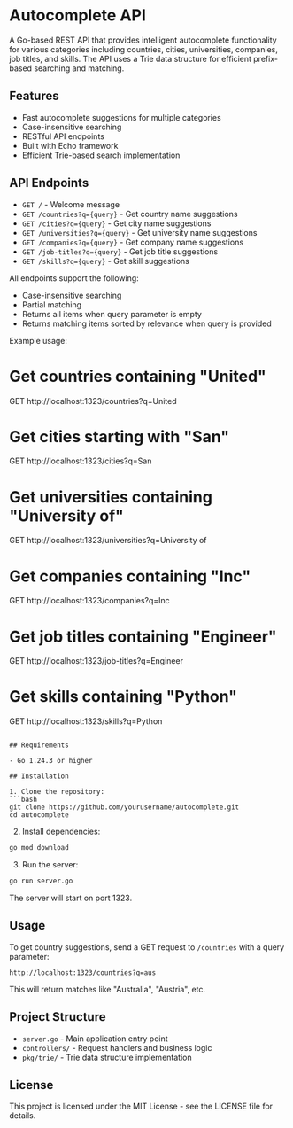 # Autocomplete API

A Go-based REST API that provides intelligent autocomplete functionality for various categories including countries, cities, universities, companies, job titles, and skills. The API uses a Trie data structure for efficient prefix-based searching and matching.

## Features

- Fast autocomplete suggestions for multiple categories
- Case-insensitive searching
- RESTful API endpoints
- Built with Echo framework
- Efficient Trie-based search implementation

## API Endpoints

- `GET /` - Welcome message
- `GET /countries?q={query}` - Get country name suggestions
- `GET /cities?q={query}` - Get city name suggestions
- `GET /universities?q={query}` - Get university name suggestions
- `GET /companies?q={query}` - Get company name suggestions
- `GET /job-titles?q={query}` - Get job title suggestions
- `GET /skills?q={query}` - Get skill suggestions

All endpoints support the following:
- Case-insensitive searching
- Partial matching
- Returns all items when query parameter is empty
- Returns matching items sorted by relevance when query is provided

Example usage:
# Get countries containing "United"
GET http://localhost:1323/countries?q=United

# Get cities starting with "San"
GET http://localhost:1323/cities?q=San

# Get universities containing "University of"
GET http://localhost:1323/universities?q=University of

# Get companies containing "Inc"
GET http://localhost:1323/companies?q=Inc

# Get job titles containing "Engineer"
GET http://localhost:1323/job-titles?q=Engineer

# Get skills containing "Python"
GET http://localhost:1323/skills?q=Python
```

## Requirements

- Go 1.24.3 or higher

## Installation

1. Clone the repository:
```bash
git clone https://github.com/yourusername/autocomplete.git
cd autocomplete
```

2. Install dependencies:
```bash
go mod download
```

3. Run the server:
```bash
go run server.go
```

The server will start on port 1323.

## Usage

To get country suggestions, send a GET request to `/countries` with a query parameter:

```
http://localhost:1323/countries?q=aus
```

This will return matches like "Australia", "Austria", etc.

## Project Structure

- `server.go` - Main application entry point
- `controllers/` - Request handlers and business logic
- `pkg/trie/` - Trie data structure implementation

## License

This project is licensed under the MIT License - see the LICENSE file for details.
